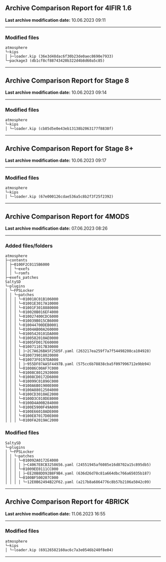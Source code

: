 <h2>Archive Comparison Report for <b>4IFIR 1.6</b></h2><b>Last archive modification date:</b> 10.06.2023 09:11<hr>

<h3>Modified files</h3>
<code>atmosphere
└─kips
│ ├─loader.kip (36e3d48dac6f30b23de0aec8690e7933)
└─package3 (db1cf8cf88743420b322d4b8d60a5c85)
</code>
<hr>

<h2>Archive Comparison Report for <b>Stage 8</b></h2><b>Last archive modification date:</b> 10.06.2023 09:14<hr>

<h3>Modified files</h3>
<code>atmosphere
└─kips
│ └─loader.kip (cb85d5e0e43eb13138b2063177f8838f)
</code>
<hr>

<h2>Archive Comparison Report for <b>Stage 8+</b></h2><b>Last archive modification date:</b> 10.06.2023 09:17<hr>

<h3>Modified files</h3>
<code>atmosphere
└─kips
│ └─loader.kip (67e000126cdae536a5c8b2f3f25f2392)
</code>
<hr>

<h2>Archive Comparison Report for <b>4MODS</b></h2><b>Last archive modification date:</b> 07.06.2023 08:26<hr>

<h3>Added files/folders</h3>
<code>atmosphere
├─contents
│ ├─0100F2C0115B6000
│ │ └─exefs
│ │ └─romfs
├─exefs_patches
SaltySD
└─plugins
│ └─FPSLocker
│ │ └─patches
│ │ │ └─010018C01B106000
│ │ │ └─01001E3017A10000
│ │ │ └─01001F3018880000
│ │ │ └─010020B016EF4000
│ │ │ └─010027400CDC6000
│ │ │ └─010039B015CB6000
│ │ │ └─010044700DEB0001
│ │ │ └─01004AB00A260000
│ │ │ └─01005420101DA000
│ │ │ └─0100582010AE0000
│ │ │ └─01005FD017E60000
│ │ │ └─0100711017B30000
│ │ │ │ ├─2C7A626BA5F25D5F.yaml (263217ea259f7a7f54498208ca104928)
│ │ │ └─0100739018020000
│ │ │ └─010073F0197DA000
│ │ │ │ ├─955DF07AA5F4497B.yaml (575cc6b78838cba5f097996712e9bb94)
│ │ │ └─010086C00AF7C000
│ │ │ └─01008C8012920000
│ │ │ └─01008CD0172D6000
│ │ │ └─010099C01896C000
│ │ │ └─0100A6B01900E000
│ │ │ └─0100A88012504000
│ │ │ └─0100CD3010AE2000
│ │ │ └─0100D3C010DE8000
│ │ │ └─0100D4A00B284000
│ │ │ └─0100E5900F49A000
│ │ │ └─0100E66010ADE000
│ │ │ └─0100E87017D0E000
│ │ │ └─0100FA2019AC2000
</code>
<h3>Modified files</h3>
<code>SaltySD
└─plugins
│ └─FPSLocker
│ │ └─patches
│ │ │ └─010092A0172E4000
│ │ │ │ ├─C4067E8CB3258656.yaml (24551945af6085e16d8702a15c895db5)
│ │ │ └─01009EE0111CC000
│ │ │ │ ├─EE20B8DD92B8F9B4.yaml (636d26d78c81a664dbc766a65035b187)
│ │ │ └─0100BF500207C000
│ │ │ │ └─12E0B62494B22F62.yaml (a217b8a6864776c8b57b2106a5042c09)
</code>
<hr>

<h2>Archive Comparison Report for <b>4BRICK</b></h2><b>Last archive modification date:</b> 11.06.2023 16:55<hr>

<h3>Modified files</h3>
<code>atmosphere
└─kips
│ └─loader.kip (69126582160ac6c7a3e0546b240f8e04)
</code>
<hr>

